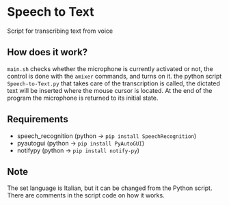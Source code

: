 # Speech to Text
  Script for transcribing text from voice

## How does it work?
  `main.sh` checks whether the microphone is currently activated or not, the control is done with the `amixer` commands, and turns on it.
  the python script `Speech-to-Text.py` that takes care of the transcription is called, the dictated text will be inserted where the mouse cursor is located.
  At the end of the program the microphone is returned to its initial state.

## Requirements
  - speech_recognition   (python -> `pip install SpeechRecognition`)
  - pyautogui            (python -> `pip install PyAutoGUI`)
  - notifypy             (python -> `pip install notify-py`)

## Note
  The set language is Italian, but it can be changed from the Python script.
  There are comments in the script code on how it works.
